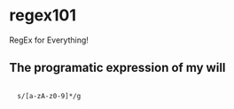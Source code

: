 # regex101
RegEx for Everything!

## The programatic expression of my will
```bash

  s/[a-zA-z0-9]*/g

```
